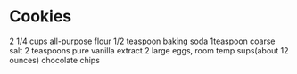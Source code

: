 # Cookies
2 1/4 cups all-purpose flour
1/2 teaspoon baking soda
1teaspoon coarse salt
2 teaspoons pure vanilla extract
2 large eggs, room temp
sups(about 12 ounces) chocolate chips
